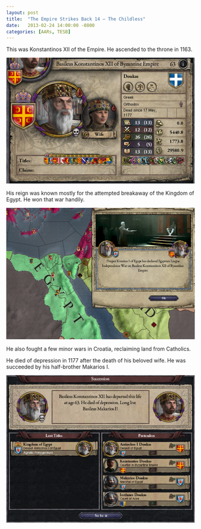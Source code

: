 ```yaml
---
layout: post
title:  "The Empire Strikes Back 14 – The Childless"
date:   2013-02-24 14:00:00 -0800
categories: [AARs, TESB]
---
```

This was Konstantinos XII of the Empire. He ascended to the throne in 1163.

![](/assets/tesb_images/14-1.png)

His reign was known mostly for the attempted breakaway of the Kingdom of Egypt. He won that war handily.

![](/assets/tesb_images/14-2.png)

He also fought a few minor wars in Croatia, reclaiming land from Catholics.

He died of depression in 1177 after the death of his beloved wife. He was succeeded by his half-brother Makarios I.

![](/assets/tesb_images/14-3.png)